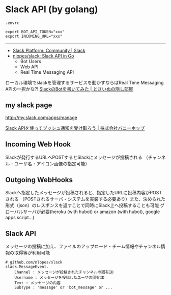 # Slack API (by golang)

`.envrc`
```
export BOT_API_TOKEN="xxx"
export INCOMING_URL="xxx"
```

----

* [Slack Platform: Community | Slack](https://api.slack.com/community)
* [nlopes/slack: Slack API in Go](https://github.com/nlopes/slack)
	* Bot Users
	* Web API
	* Real Time Messaging API

ローカル環境でslackを管理するサービスを動かすならばReal Time Messaging APIの一択かな?!
[SlackのBotを書いてみた | とさいぬの隠し部屋](https://blog.myon.info/blog/2016-01-24/slack-bot/)

## my slack page
http://my.slack.com/apps/manage

[Slack APIを使ってプッシュ通知を受け取ろう | 株式会社バニーホップ](https://archive.bunnyhop.jp/lab-20141020/)

## Incoming Web Hook
Slackが発行するURLへPOSTするとSlackにメッセージが投稿される （チャンネル・ユーザ名・アイコン画像の指定可能）

## Outgoing WebHooks
Slackへ指定したメッセージが投稿されると、指定したURLに投稿内容がPOSTされる （POSTされるサーバ・システムを実装する必要あり）また、決められた形式（json）のレスポンスを返すことで同時にSlack上へ投稿することも可能
グローバルサーバが必要(heroku (with hubot) or amazon (with hubot), google apps script...)

## Slack API
メッセージの投稿に加え、ファイルのアップロード・チーム情報やチャンネル情報の取得等が利用可能

```
# github.com/nlopes/slack
slack.MessageEvent.
	Channel : メッセージが投稿されたチャンネルの固有ID
	Username : メッセージを投稿したユーザの固有ID
	Text : メッセージの内容
	SubType : 'message' or 'bot_message' or ...

```

